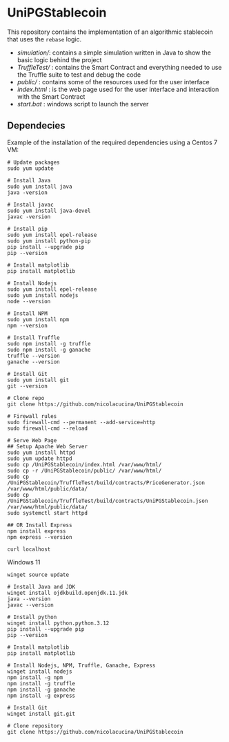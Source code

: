 # UniPGStablecoin

This repository contains the implementation of an algorithmic stablecoin that uses the `rebase` logic.

- _simulation/_: contains a simple simulation written in Java to show the basic logic behind the project
- _TruffleTest/_ : contains the Smart Contract and everything needed to use the Truffle suite to test and debug the code
- _public/_ : contains some of the resources used for the user interface
- _index.html_ : is the web page used for the user interface and interaction with the Smart Contract
- _start.bat_ : windows script to launch the server

## Dependecies

Example of the installation of the required dependencies using a Centos 7 VM:

    # Update packages
    sudo yum update

    # Install Java
    sudo yum install java
    java -version

    # Install javac
    sudo yum install java-devel
    javac -version

    # Install pip
    sudo yum install epel-release
    sudo yum install python-pip
    pip install --upgrade pip
    pip --version

    # Install matplotlib
    pip install matplotlib

    # Install Nodejs
    sudo yum install epel-release
    sudo yum install nodejs
    node --version

    # Install NPM
    sudo yum install npm
    npm --version

    # Install Truffle
    sudo npm install -g truffle
    sudo npm install -g ganache
    truffle --version
    ganache --version

    # Install Git
    sudo yum install git
    git --version

    # Clone repo
    git clone https://github.com/nicolacucina/UniPGStablecoin

    # Firewall rules
    sudo firewall-cmd --permanent --add-service=http
    sudo firewall-cmd --reload

    # Serve Web Page
    ## Setup Apache Web Server
    sudo yum install httpd
    sudo yum update httpd
    sudo cp /UniPGStablecoin/index.html /var/www/html/
    sudo cp -r /UniPGStablecoin/public/ /var/www/html/
    sudo cp /UniPGStablecoin/TruffleTest/build/contracts/PriceGenerator.json /var/www/html/public/data/
    sudo cp /UniPGStablecoin/TruffleTest/build/contracts/UniPGStablecoin.json /var/www/html/public/data/
    sudo systemctl start httpd

    ## OR Install Express
    npm install express
    npm express --version

    curl localhost

Windows 11

    winget source update

    # Install Java and JDK
    winget install ojdkbuild.openjdk.11.jdk
    java --version
    javac --version

    # Install python
    winget install python.python.3.12
    pip install --upgrade pip
    pip --version

    # Install matplotlib
    pip install matplotlib

    # Install Nodejs, NPM, Truffle, Ganache, Express
    winget install nodejs
    npm install -g npm
    npm install -g truffle
    npm install -g ganache
    npm install -g express

    # Install Git
    winget install git.git

    # Clone repository
    git clone https://github.com/nicolacucina/UniPGStablecoin